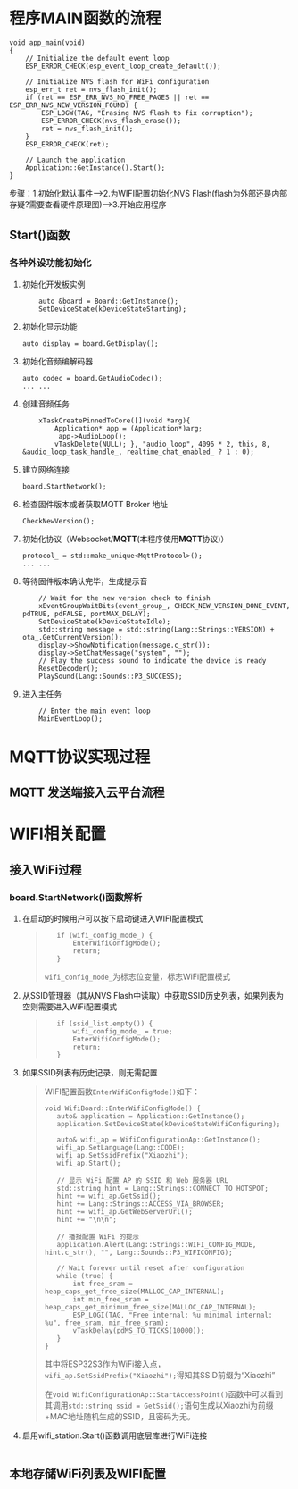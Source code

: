 # 程序MAIN函数的流程

```
void app_main(void)
{
    // Initialize the default event loop
    ESP_ERROR_CHECK(esp_event_loop_create_default());

    // Initialize NVS flash for WiFi configuration
    esp_err_t ret = nvs_flash_init();
    if (ret == ESP_ERR_NVS_NO_FREE_PAGES || ret == ESP_ERR_NVS_NEW_VERSION_FOUND) {
        ESP_LOGW(TAG, "Erasing NVS flash to fix corruption");
        ESP_ERROR_CHECK(nvs_flash_erase());
        ret = nvs_flash_init();
    }
    ESP_ERROR_CHECK(ret);

    // Launch the application
    Application::GetInstance().Start();
}

```

步骤：1.初始化默认事件-->2.为WIFI配置初始化NVS Flash(flash为外部还是内部存疑?需要查看硬件原理图)-->3.开始应用程序

## Start()函数

### 各种外设功能初始化

1. 初始化开发板实例

   ```
       auto &board = Board::GetInstance();
       SetDeviceState(kDeviceStateStarting);
   ```

2. 初始化显示功能

   ```
   auto display = board.GetDisplay();
   ```

3. 初始化音频编解码器

   ```
   auto codec = board.GetAudioCodec();
   ... ...
   ```

4. 创建音频任务

   ```
       xTaskCreatePinnedToCore([](void *arg){
           Application* app = (Application*)arg;
          	app->AudioLoop();
           vTaskDelete(NULL); }, "audio_loop", 4096 * 2, this, 8, 		 			&audio_loop_task_handle_, realtime_chat_enabled_ ? 1 : 0);
   ```

5. 建立网络连接

   ```
   board.StartNetwork();
   ```

6. 检查固件版本或者获取MQTT Broker 地址

   ```
   CheckNewVersion();
   ```

7. 初始化协议（Websocket/**MQTT**(本程序使用**MQTT**协议)）

   ```
   protocol_ = std::make_unique<MqttProtocol>();
   ... ...
   ```

8. 等待固件版本确认完毕，生成提示音

   ```
       // Wait for the new version check to finish
       xEventGroupWaitBits(event_group_, CHECK_NEW_VERSION_DONE_EVENT, pdTRUE, pdFALSE, portMAX_DELAY);
       SetDeviceState(kDeviceStateIdle);
       std::string message = std::string(Lang::Strings::VERSION) + ota_.GetCurrentVersion();
       display->ShowNotification(message.c_str());
       display->SetChatMessage("system", "");
       // Play the success sound to indicate the device is ready
       ResetDecoder();
       PlaySound(Lang::Sounds::P3_SUCCESS);
   ```

9. 进入主任务

   ```
       // Enter the main event loop
       MainEventLoop();
   ```

   

# MQTT协议实现过程

## MQTT 发送端接入云平台流程



# WIFI相关配置

## 接入WiFi过程

### board.StartNetwork()函数解析

1. 在启动的时候用户可以按下启动键进入WIFI配置模式

   >```
   >    if (wifi_config_mode_) {
   >        EnterWifiConfigMode();
   >        return;
   >    }
   >```
   >
   >```wifi_config_mode_```为标志位变量，标志WiFi配置模式

2. 从SSID管理器（其从NVS Flash中读取）中获取SSID历史列表，如果列表为空则需要进入WiFi配置模式

   >```
   >    if (ssid_list.empty()) {
   >        wifi_config_mode_ = true;
   >        EnterWifiConfigMode();
   >        return;
   >    }
   >```

3. 如果SSID列表有历史记录，则无需配置

   >WIFI配置函数```EnterWifiConfigMode()```如下：
   >
   >```
   >void WifiBoard::EnterWifiConfigMode() {
   >    auto& application = Application::GetInstance();
   >    application.SetDeviceState(kDeviceStateWifiConfiguring);
   >
   >    auto& wifi_ap = WifiConfigurationAp::GetInstance();
   >    wifi_ap.SetLanguage(Lang::CODE);
   >    wifi_ap.SetSsidPrefix("Xiaozhi");
   >    wifi_ap.Start();
   >
   >    // 显示 WiFi 配置 AP 的 SSID 和 Web 服务器 URL
   >    std::string hint = Lang::Strings::CONNECT_TO_HOTSPOT;
   >    hint += wifi_ap.GetSsid();
   >    hint += Lang::Strings::ACCESS_VIA_BROWSER;
   >    hint += wifi_ap.GetWebServerUrl();
   >    hint += "\n\n";
   >    
   >    // 播报配置 WiFi 的提示
   >    application.Alert(Lang::Strings::WIFI_CONFIG_MODE, hint.c_str(), "", Lang::Sounds::P3_WIFICONFIG);
   >    
   >    // Wait forever until reset after configuration
   >    while (true) {
   >        int free_sram = heap_caps_get_free_size(MALLOC_CAP_INTERNAL);
   >        int min_free_sram = heap_caps_get_minimum_free_size(MALLOC_CAP_INTERNAL);
   >        ESP_LOGI(TAG, "Free internal: %u minimal internal: %u", free_sram, min_free_sram);
   >        vTaskDelay(pdMS_TO_TICKS(10000));
   >    }
   >}
   >```
   >
   >其中将ESP32S3作为WiFi接入点，```  wifi_ap.SetSsidPrefix("Xiaozhi");```得知其SSID前缀为“Xiaozhi”
   >
   >在```void WifiConfigurationAp::StartAccessPoint()```函数中可以看到其调用```std::string ssid = GetSsid();```语句生成以Xiaozhi为前缀+MAC地址随机生成的SSID，且密码为无。

4. 启用wifi_station.Start()函数调用底层库进行WiFi连接

   >```
   >```
   >
   >
   >
   >

## 本地存储WiFi列表及WIFI配置

